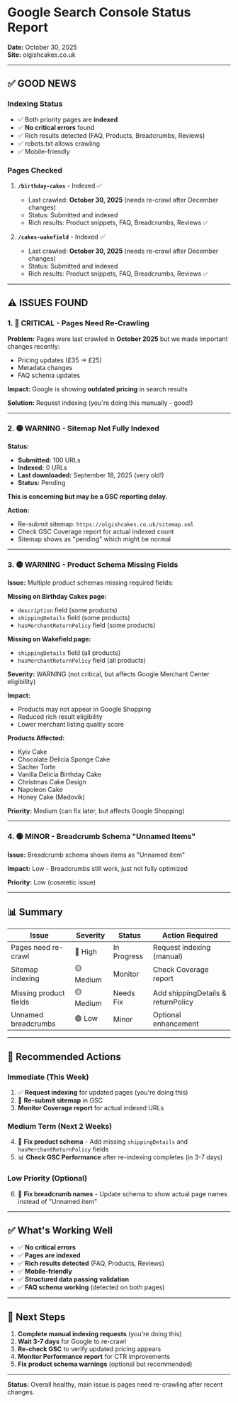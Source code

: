 # Google Search Console Status Report
**Date:** October 30, 2025  
**Site:** olgishcakes.co.uk

---

## ✅ GOOD NEWS

### Indexing Status
- ✅ Both priority pages are **indexed**
- ✅ **No critical errors** found
- ✅ Rich results detected (FAQ, Products, Breadcrumbs, Reviews)
- ✅ robots.txt allows crawling
- ✅ Mobile-friendly

### Pages Checked
1. **`/birthday-cakes`** - Indexed ✅
   - Last crawled: **October 30, 2025** (needs re-crawl after December changes)
   - Status: Submitted and indexed
   - Rich results: Product snippets, FAQ, Breadcrumbs, Reviews ✅

2. **`/cakes-wakefield`** - Indexed ✅
   - Last crawled: **October 30, 2025** (needs re-crawl after December changes)
   - Status: Submitted and indexed
   - Rich results: Product snippets, FAQ, Breadcrumbs, Reviews ✅

---

## ⚠️ ISSUES FOUND

### 1. 🔴 CRITICAL - Pages Need Re-Crawling

**Problem:** Pages were last crawled in **October 2025** but we made important changes recently:
- Pricing updates (£35 → £25)
- Metadata changes
- FAQ schema updates

**Impact:** Google is showing **outdated pricing** in search results

**Solution:** Request indexing (you're doing this manually - good!)

---

### 2. 🟡 WARNING - Sitemap Not Fully Indexed

**Status:**
- **Submitted:** 100 URLs
- **Indexed:** 0 URLs
- **Last downloaded:** September 18, 2025 (very old!)
- **Status:** Pending

**This is concerning but may be a GSC reporting delay.**

**Action:** 
- Re-submit sitemap: `https://olgishcakes.co.uk/sitemap.xml`
- Check GSC Coverage report for actual indexed count
- Sitemap shows as "pending" which might be normal

---

### 3. 🟡 WARNING - Product Schema Missing Fields

**Issue:** Multiple product schemas missing required fields:

**Missing on Birthday Cakes page:**
- `description` field (some products)
- `shippingDetails` field (some products)
- `hasMerchantReturnPolicy` field (some products)

**Missing on Wakefield page:**
- `shippingDetails` field (all products)
- `hasMerchantReturnPolicy` field (all products)

**Severity:** WARNING (not critical, but affects Google Merchant Center eligibility)

**Impact:** 
- Products may not appear in Google Shopping
- Reduced rich result eligibility
- Lower merchant listing quality score

**Products Affected:**
- Kyiv Cake
- Chocolate Delicia Sponge Cake
- Sacher Torte
- Vanilla Delicia Birthday Cake
- Christmas Cake Design
- Napoleon Cake
- Honey Cake (Medovik)

**Priority:** Medium (can fix later, but affects Google Shopping)

---

### 4. 🟢 MINOR - Breadcrumb Schema "Unnamed Items"

**Issue:** Breadcrumb schema shows items as "Unnamed item"

**Impact:** Low - Breadcrumbs still work, just not fully optimized

**Priority:** Low (cosmetic issue)

---

## 📊 Summary

| Issue | Severity | Status | Action Required |
|-------|----------|--------|-----------------|
| Pages need re-crawl | 🔴 High | In Progress | Request indexing (manual) |
| Sitemap indexing | 🟡 Medium | Monitor | Check Coverage report |
| Missing product fields | 🟡 Medium | Needs Fix | Add shippingDetails & returnPolicy |
| Unnamed breadcrumbs | 🟢 Low | Minor | Optional enhancement |

---

## 🎯 Recommended Actions

### Immediate (This Week)
1. ✅ **Request indexing** for updated pages (you're doing this)
2. 🔄 **Re-submit sitemap** in GSC
3. **Monitor Coverage report** for actual indexed URLs

### Medium Term (Next 2 Weeks)
4. 🔧 **Fix product schema** - Add missing `shippingDetails` and `hasMerchantReturnPolicy` fields
5. 📊 **Check GSC Performance** after re-indexing completes (in 3-7 days)

### Low Priority (Optional)
6. 🍞 **Fix breadcrumb names** - Update schema to show actual page names instead of "Unnamed item"

---

## ✅ What's Working Well

- ✅ **No critical errors**
- ✅ **Pages are indexed**
- ✅ **Rich results detected** (FAQ, Products, Reviews)
- ✅ **Mobile-friendly**
- ✅ **Structured data passing validation**
- ✅ **FAQ schema working** (detected on both pages)

---

## 📝 Next Steps

1. **Complete manual indexing requests** (you're doing this)
2. **Wait 3-7 days** for Google to re-crawl
3. **Re-check GSC** to verify updated pricing appears
4. **Monitor Performance report** for CTR improvements
5. **Fix product schema warnings** (optional but recommended)

---

**Status:** Overall healthy, main issue is pages need re-crawling after recent changes.

